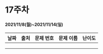 # 17주차
#### 2021/11/8(월)~2021/11/14(일)

|날짜|출처|문제 번호|문제 이름|난이도|
|:---|:---|:---|:---|:---| 
||||
||||
||||
